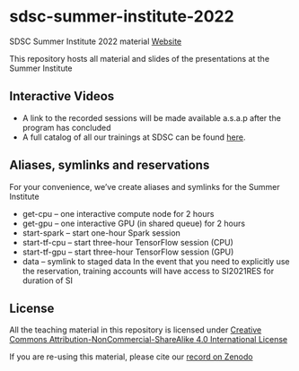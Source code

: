 # sdsc-summer-institute-2022
SDSC Summer Institute 2022 material
[Website](https://na.eventscloud.com/website/36626/)

This repository hosts all material and slides of the presentations at the Summer Institute

## Interactive Videos
* A link to the recorded sessions will be made available a.s.a.p after the program has concluded
* A full catalog of all our trainings at SDSC can be found [here](https://www.sdsc.edu/education_and_training/training_hpc.html#catalog).

## Aliases, symlinks and reservations
For your convenience, we’ve create aliases and symlinks for the Summer Institute
* get-cpu – one interactive compute node for 2 hours
* get-gpu – one interactive GPU (in shared queue) for 2 hours
* start-spark – start one-hour Spark session
* start-tf-cpu – start three-hour TensorFlow session (CPU)
* start-tf-gpu – start three-hour TensorFlow session (GPU)
* data – symlink to staged data
In the event that you need to explicitly use the reservation, training accounts will have access to SI2021RES for duration of SI

## License

All the teaching material in this repository is licensed under [Creative Commons Attribution-NonCommercial-ShareAlike 4.0 International License](https://creativecommons.org/licenses/by-nc-sa/4.0/)

If you are re-using this material, please cite our [record on Zenodo](https://doi.org/10.5281/zenodo.5754066)
